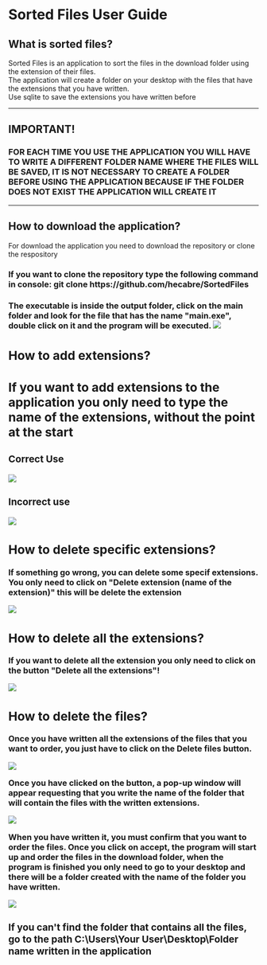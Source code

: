 <h1>Sorted Files User Guide </h1>
<section>
  <h2>What is sorted files?</h2>
  <p>Sorted Files is an application to sort the files in the download folder using the extension of their files. <br/>
    The application will create a folder on your desktop with the files that have the extensions that you have written. <br/>
    Use sqlite to save the extensions you have written before </p>
    <hr />
    <h2>IMPORTANT! <br /> </h2>
    <h3>FOR EACH TIME YOU USE THE APPLICATION YOU WILL HAVE TO WRITE A DIFFERENT FOLDER NAME WHERE THE FILES WILL BE SAVED, IT IS NOT NECESSARY TO CREATE A FOLDER BEFORE         USING THE APPLICATION BECAUSE IF THE FOLDER DOES NOT EXIST THE APPLICATION WILL CREATE IT </h3>
    <hr />
</section>
<section>
  <h2>How to download the application?</h2>
  <p>For download the application you need to download the repository or clone the respository</p>
  <h3>If you want to clone the repository type the following command in console: git clone https://github.com/hecabre/SortedFiles</h3>
  <h3>The executable is inside the output folder, click on the main folder and look for the file that has the name "main.exe", double click on it and the program will be executed.
  <img src="https://user-images.githubusercontent.com/114060853/210166905-b2dfc77d-7563-4938-a2f6-64b86589f0bb.PNG"
 </section>

<section>
<h2> How to add extensions? <h2/>
  <p>If you want to add extensions to the application you only need to type the name of the extensions, without the point at the start</p>
  <h3>Correct Use</h3>
  <img src="https://user-images.githubusercontent.com/114060853/210165963-2fb95d96-a2aa-4b4d-9dc5-c9bacc07ef3d.PNG" />

  <h3>Incorrect use</h3>
  <img src="https://user-images.githubusercontent.com/114060853/210166017-374ebbe4-14a3-480b-b412-bce1162c3ca4.PNG" />
</section>
 <section>
   <h2>How to delete specific extensions?</h2>
   <p>If something go wrong, you can delete some specif extensions. You only need to click on "Delete extension (name of the extension)" this will be delete the extension </p>
     <img src="https://user-images.githubusercontent.com/114060853/210166232-9867c7ed-58fa-4452-9cf2-65c85b53984d.PNG" />
   <h2>How to delete all the extensions?</h2>
   <p>If you want to delete all the extension you only need to click on the button "Delete all the extensions"!</p>
   <img src="https://user-images.githubusercontent.com/114060853/210166348-463ca6a6-784a-434b-9c07-060c0fa3b475.PNG"/>
 </section>
<section>
  <h2>How to delete the files?</h2>
  <p>Once you have written all the extensions of the files that you want to order, you just have to click on the Delete files button.</p>
  <img src="https://user-images.githubusercontent.com/114060853/210166472-9d21c30c-2ce9-4c24-855f-74d573c9289e.PNG"/>
  <p>Once you have clicked on the button, a pop-up window will appear requesting that you write the name of the folder that will contain the files with the written extensions.</p>
  <img src="https://user-images.githubusercontent.com/114060853/210166503-652b6d07-62a4-41e7-aa6b-8177d59ab18f.PNG"/>
  <p>When you have written it, you must confirm that you want to order the files.
Once you click on accept, the program will start up and order the files in the download folder, when the program is finished you only need to go to your desktop and there will be a folder created with the name of the folder you have written.</p>
  <img src="https://user-images.githubusercontent.com/114060853/210166739-29c7eb26-6c3e-44f0-834d-2f6d97666b17.PNG"/>
  <h3>If you can't find the folder that contains all the files, go to the path C:\Users\Your User\Desktop\Folder name written in the application</h3>
</section>

